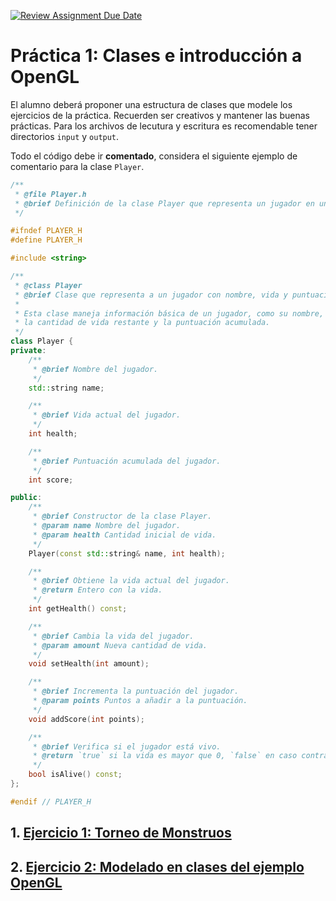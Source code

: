 [![Review Assignment Due Date](https://classroom.github.com/assets/deadline-readme-button-22041afd0340ce965d47ae6ef1cefeee28c7c493a6346c4f15d667ab976d596c.svg)](https://classroom.github.com/a/h1uYYL3u)
# Práctica 1: Clases e introducción a OpenGL

El alumno deberá proponer una estructura de clases que modele los ejercicios de la práctica. Recuerden ser creativos y mantener las buenas prácticas. Para los archivos de lecutura y escritura es recomendable tener directorios `input` y `output`.

Todo el código debe ir **comentado**, considera el siguiente ejemplo de comentario para la clase `Player`.

```cpp
/**
 * @file Player.h
 * @brief Definición de la clase Player que representa un jugador en un videojuego.
 */

#ifndef PLAYER_H
#define PLAYER_H

#include <string>

/**
 * @class Player
 * @brief Clase que representa a un jugador con nombre, vida y puntuación.
 *
 * Esta clase maneja información básica de un jugador, como su nombre,
 * la cantidad de vida restante y la puntuación acumulada.
 */
class Player {
private:
    /**
     * @brief Nombre del jugador.
     */
    std::string name;

    /**
     * @brief Vida actual del jugador.
     */
    int health;

    /**
     * @brief Puntuación acumulada del jugador.
     */
    int score;

public:
    /**
     * @brief Constructor de la clase Player.
     * @param name Nombre del jugador.
     * @param health Cantidad inicial de vida.
     */
    Player(const std::string& name, int health);

    /**
     * @brief Obtiene la vida actual del jugador.
     * @return Entero con la vida.
     */
    int getHealth() const;

    /**
     * @brief Cambia la vida del jugador.
     * @param amount Nueva cantidad de vida.
     */
    void setHealth(int amount);

    /**
     * @brief Incrementa la puntuación del jugador.
     * @param points Puntos a añadir a la puntuación.
     */
    void addScore(int points);

    /**
     * @brief Verifica si el jugador está vivo.
     * @return `true` si la vida es mayor que 0, `false` en caso contrario.
     */
    bool isAlive() const;
};

#endif // PLAYER_H

```

## 1. [Ejercicio 1: Torneo de Monstruos](./ejercicio_1/) 
## 2. [Ejercicio 2: Modelado en clases del ejemplo OpenGL](./ejercicio_2/)


 
